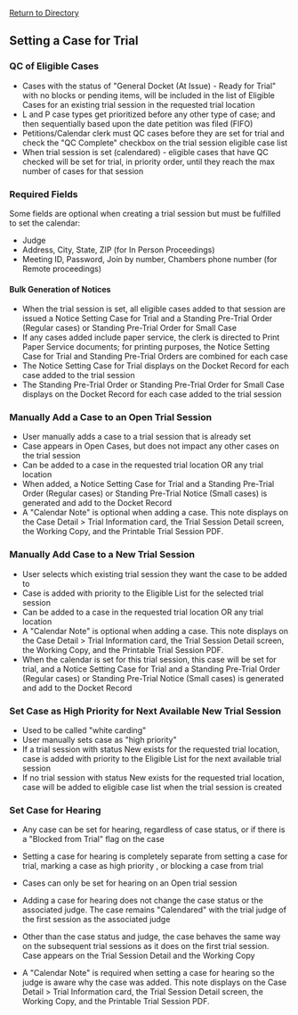 [Return to Directory](./README.md)

## Setting a Case for Trial
### QC of Eligible Cases
* Cases with the status of "General Docket (At Issue) - Ready for Trial" with no blocks or pending items, will be included in the list of Eligible Cases for an existing trial session in the requested trial location
* L and P case types get prioritized before any other type of case; and then sequentially based upon the date petition was filed (FIFO)
* Petitions/Calendar clerk must QC cases before they are set for trial and check the "QC Complete" checkbox on the trial session eligible case list
* When trial session is set (calendared) - eligible cases that have QC checked will be set for trial, in priority order, until they reach the max number of cases for that session

### Required Fields
Some fields are optional when creating a trial session but must be fulfilled to set the calendar:
* Judge
* Address, City, State, ZIP (for In Person Proceedings)
* Meeting ID, Password, Join by number, Chambers phone number (for Remote proceedings)


#### Bulk Generation of Notices
* When the trial session is set, all eligible cases added to that session are issued a Notice Setting Case for Trial and a Standing Pre-Trial Order (Regular cases) or Standing Pre-Trial Order for Small Case
* If any cases added include paper service, the clerk is directed to Print Paper Service documents; for printing purposes, the Notice Setting Case for Trial and Standing Pre-Trial Orders are combined for each case
* The Notice Setting Case for Trial displays on the Docket Record for each case added to the trial session
* The Standing Pre-Trial Order or Standing Pre-Trial Order for Small Case displays on the Docket Record for each case added to the trial session

### Manually Add a Case to an Open Trial Session
* User manually adds a case to a trial session that is already set
* Case appears in Open Cases, but does not impact any other cases on the trial session
* Can be added to a case in the requested trial location OR any trial location
* When added, a Notice Setting Case for Trial and a Standing Pre-Trial Order (Regular cases) or Standing Pre-Trial Notice (Small cases) is generated and add to the Docket Record
* A "Calendar Note" is optional when adding a case. This note displays on the Case Detail > Trial Information card, the Trial Session Detail screen, the Working Copy, and the Printable Trial Session PDF.

### Manually Add Case to a New Trial Session
* User selects which existing trial session they want the case to be added to
* Case is added with priority to the Eligible List for the selected trial session
* Can be added to a case in the requested trial location OR any trial location
* A "Calendar Note" is optional when adding a case. This note displays on the Case Detail > Trial Information card, the Trial Session Detail screen, the Working Copy, and the Printable Trial Session PDF.
* When the calendar is set for this trial session, this case will be set for trial, and a Notice Setting Case for Trial and a Standing Pre-Trial Order (Regular cases) or Standing Pre-Trial Notice (Small cases) is generated and add to the Docket Record

### Set Case as High Priority for Next Available New Trial Session
* Used to be called "white carding"
* User manually sets case as "high priority"
* If a trial session with status New exists for the requested trial location, case is added with priority to the Eligible List for the next available trial session
* If no trial session with status New exists for the requested trial location, case will be added to eligible case list when the trial session is created

### Set Case for Hearing
* Any case can be set for hearing, regardless of case status, or if there is a "Blocked from Trial" flag on the case
* Setting a case for hearing is completely separate from setting a case for trial, marking a case as high priority , or blocking a case from trial

* Cases can only be set for hearing on an Open trial session
* Adding a case for hearing does not change the case status or the associated judge. The case remains "Calendared" with the trial judge of the first session as the associated judge
* Other than the case status and judge, the case behaves the same way on the subsequent trial sessions as it does on the first trial session. Case appears on the Trial Session Detail and the Working Copy
* A "Calendar Note" is required when setting a case for hearing so the judge is aware why the case was added. This note displays on the Case Detail > Trial Information card, the Trial Session Detail screen, the Working Copy, and the Printable Trial Session PDF.
